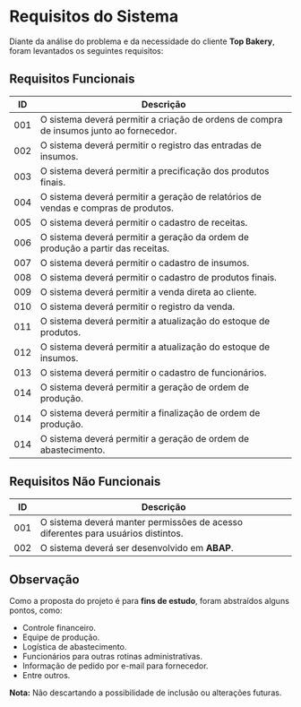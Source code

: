# Requisitos do Sistema

Diante da análise do problema e da necessidade do cliente **Top Bakery**, foram levantados os seguintes requisitos:

## Requisitos Funcionais

| ID   | Descrição |
|------|-----------|
| 001  | O sistema deverá permitir a criação de ordens de compra de insumos junto ao fornecedor. |
| 002  | O sistema deverá permitir o registro das entradas de insumos. |
| 003  | O sistema deverá permitir a precificação dos produtos finais. |
| 004  | O sistema deverá permitir a geração de relatórios de vendas e compras de produtos. |
| 005  | O sistema deverá permitir o cadastro de receitas. |
| 006  | O sistema deverá permitir a geração da ordem de produção a partir das receitas. |
| 007  | O sistema deverá permitir o cadastro de insumos. |
| 008  | O sistema deverá permitir o cadastro de produtos finais. |
| 009  | O sistema deverá permitir a venda direta ao cliente. |
| 010  | O sistema deverá permitir o registro da venda. |
| 011  | O sistema deverá permitir a atualização do estoque de produtos. |
| 012  | O sistema deverá permitir a atualização do estoque de insumos. |
| 013  | O sistema deverá permitir o cadastro de funcionários. |
| 014  | O sistema deverá permitir a geração de ordem de produção. |
| 014  | O sistema deverá permitir a finalização de ordem de produção. |
| 014  | O sistema deverá permitir a geração de ordem de abastecimento. |

## Requisitos Não Funcionais

| ID   | Descrição |
|------|-----------|
| 001  | O sistema deverá manter permissões de acesso diferentes para usuários distintos. |
| 002  | O sistema deverá ser desenvolvido em **ABAP**. |

## Observação  

Como a proposta do projeto é para **fins de estudo**, foram abstraídos alguns pontos, como:

- Controle financeiro.  
- Equipe de produção.  
- Logística de abastecimento.  
- Funcionários para outras rotinas administrativas.  
- Informação de pedido por e-mail para fornecedor.  
- Entre outros.  

**Nota:** Não descartando a possibilidade de inclusão ou alterações futuras.

